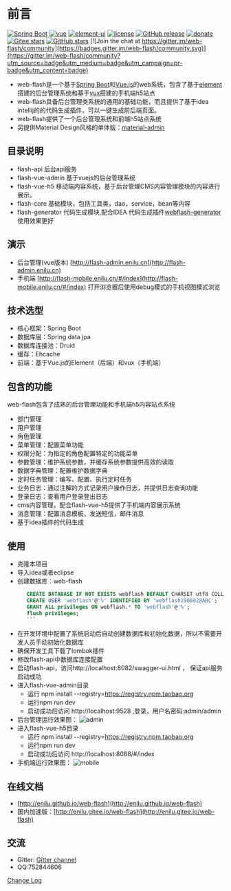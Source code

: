 # 前言
[![Spring Boot](https://img.shields.io/badge/spring--boot-2.1.1.1.RELEASE-brightgreen)](https://github.com/spring-projects/spring-boot)
[![vue](https://img.shields.io/badge/vue-2.6.10-brightgreen.svg)](https://github.com/vuejs/vue)
[![element-ui](https://img.shields.io/badge/element--ui-2.11.0-brightgreen.svg)](https://github.com/ElemeFE/element)
[![license](https://img.shields.io/github/license/mashape/apistatus.svg)](https://github.com/enilu/web-flash/blob/master/LICENSE)
[![GitHub release](https://img.shields.io/github/release/enilu/web-flash.svg)](https://github.com/enilu/web-flash/releases)
[![donate](https://img.shields.io/badge/%24-donate-ff69b4.svg)](./docs/donate.md)
[![Gitee stars](https://gitee.com/enilu/web-flash/badge/star.svg?theme=social)](https://gitee.com/enilu/web-flash)
[![GitHub stars](https://img.shields.io/github/stars/enilu/web-flash.svg?style=social&label=Stars)](https://github.com/enilu/web-flash)
[![Join the chat at https://gitter.im/web-flash/community](https://badges.gitter.im/web-flash/community.svg)](https://gitter.im/web-flash/community?utm_source=badge&utm_medium=badge&utm_campaign=pr-badge&utm_content=badge)

- web-flash是一个基于[Spring Boot](https://spring.io/projects/spring-boot/)和[Vue.js](https://cn.vuejs.org)的web系统，包含了基于[element](https://element.eleme.cn/#/zh-CN)搭建的后台管理系统和基于[vux](https://vux.li)搭建的手机端h5站点
- web-flash具备后台管理类系统的通用的基础功能，而且提供了基于idea intellij的的代码生成插件，可以一键生成前后端页面。
- web-flash提供了一个后台管理系统和前端h5站点系统
- 另提供Material Design风格的单体版：[material-admin](https://github.com/enilu/material-admin)

## 目录说明
- flash-api 后台api服务
- flash-vue-admin 基于vuejs的后台管理系统
- flash-vue-h5 移动端内容系统，基于后台管理CMS内容管理模块的内容进行展示。
- flash-core 基础模块，包括工具类，dao，service，bean等内容
- flash-generator 代码生成模块,配合IDEA 代码生成插件[webflash-generator](https://plugins.jetbrains.com/plugin/12648-webflash-generator)使用效果更好

## 演示
- 后台管理(vue版本) [http://flash-admin.enilu.cn](http://flash-admin.enilu.cn)
- 手机端 [http://flash-mobile.enilu.cn/#/index](http://flash-mobile.enilu.cn/#/index) 打开浏览器后使用debug模式的手机视图模式浏览

## 技术选型
- 核心框架：Spring Boot
- 数据库层：Spring data jpa
- 数据库连接池：Druid
- 缓存：Ehcache
- 前端：基于Vue.js的Element（后端）和vux（手机端） 


## 包含的功能
web-flash包含了成熟的后台管理功能和手机端h5内容站点系统
- 部门管理
- 用户管理
- 角色管理
- 菜单管理：配置菜单功能
- 权限分配：为指定的角色配置特定的功能菜单
- 参数管理：维护系统参数，并缓存系统参数提供高效的读取
- 数据字典管理：配置维护数据字典
- 定时任务管理：编写、配置、执行定时任务
- 业务日志：通过注解的方式记录用户操作日志，并提供日志查询功能
- 登录日志：查看用户登录登出日志
- cms内容管理，配合flash-vue-h5提供了手机端内容展示系统
- 消息管理：配置消息模板，发送短信，邮件消息
- 基于idea插件的代码生成


## 使用
- 克隆本项目
- 导入idea或者eclipse
- 创建数据库：web-flash
     ```sql
        CREATE DATABASE IF NOT EXISTS webflash DEFAULT CHARSET utf8 COLLATE utf8_general_ci; 
        CREATE USER 'webflash'@'%' IDENTIFIED BY 'webflash190602@ABC';
        GRANT ALL privileges ON webflash.* TO 'webflash'@'%';
        flush privileges;
        ```    
- 在开发环境中配置了系统启动后自动创建数据库和初始化数据，所以不需要开发人员手动初始化数据库
- 确保开发工具下载了lombok插件
- 修改flash-api中数据库连接配置
- 启动flash-api，访问http://localhost:8082/swagger-ui.html ， 保证api服务启动成功
- 进入flash-vue-admin目录
    - 运行 npm install --registry=https://registry.npm.taobao.org
    - 运行npm run dev
    - 启动成功后访问 http://localhost:9528 ,登录，用户名密码:admin/admin     
- 后台管理运行效果图：
    ![admin](https://gitee.com/enilu/web-flash/raw/master/docs/vuejs.gif)
- 进入flash-vue-h5目录
    - 运行 npm install --registry=https://registry.npm.taobao.org
    - 运行npm run dev
    - 启动成功后访问 http://localhost:8088/#/index
- 手机端运行效果图：
    ![mobile](https://gitee.com/enilu/web-flash/raw/master/docs/flash-mobile.gif)

## 在线文档
- [http://enilu.github.io/web-flash](http://enilu.github.io/web-flash)
- 国内加速版：[http://enilu.gitee.io/web-flash](http://enilu.gitee.io/web-flash)

## 交流
- Gitter: [Gitter channel](https://gitter.im/web-flash/community)
- QQ:752844606

[Change Log](http://enilu.gitee.io/web-flash/other/changeLog.html)
